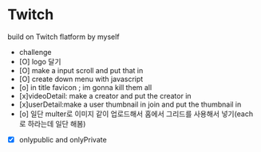 # Twitch

build on Twitch flatform by myself

- challenge
- [O] logo 달기
- [O] make a input scroll and put that in
- [O] create down menu with javascript
- [o] in title favicon ; im gonna kill them all
- [x]videoDetail: make a creator and put the creator in
- [x]userDetail:make a user thumbnail in join and put the thumbnail in
- [o] 일단 multer로 이미지 같이 업로드해서 홈에서 그리드를 사용해서 넣기(each로 하라는데 일단 해봄)
- [x] onlypublic and onlyPrivate
